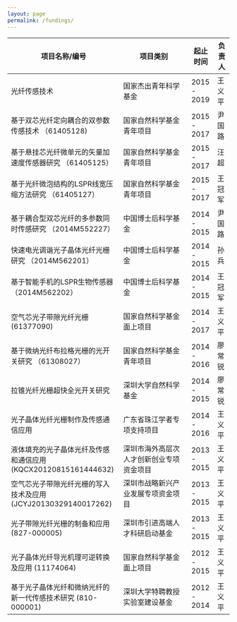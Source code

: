 ```yaml
---
layout: page
permalink: /fundings/
---
```


<table>
  <thead>
    <tr>
      <th style="width: 45%">项目名称/编号</th>
      <th style="width: 30%">项目类别</th>
      <th style="width: 11%">起止时间 </th>
      <th style="width: 7%">负责人</th>
  </thead>
  <tbody>
    <tr>
      <td>光纤传感技术</th>
      <td>国家杰出青年科学基金</th>
      <td>2015 - 2019</th>
      <td>王义平</th>
    </tr>
    <tr>
      <td>基于双芯光纤定向耦合的双参数传感技术 （61405128)</th>
      <td>国家自然科学基金青年项目</th>
      <td>2015 - 2017</th>
      <td>尹国路</th>
    </tr>
    <tr>
      <td>基于悬挂芯光纤微单元的矢量加速度传感器研究 （61405125）</th>
      <td>国家自然科学基金青年项目</th>
      <td>2015 - 2017</th>
      <td>汪超</th>
    </tr>
    <tr>
      <td>基于光纤微泡结构的LSPR线宽压缩方法研究 （61405127）</th>
      <td>国家自然科学基金青年项目</th>
      <td>2015 - 2017</th>
      <td>王冠军</th>
    </tr>
    <tr>
      <td>基于耦合型双芯光纤的多参数同时传感研究 （2014M552227）</th>
      <td>中国博士后科学基金</th>
      <td>2014 - 2015</th>
      <td>尹国路</th>
    </tr>
    <tr>
      <td>快速电光调谐光子晶体光纤光栅研究 （2014M562201）</th>
      <td>中国博士后科学基金</th>
      <td>2014 - 2015</th>
      <td>孙兵</th>
    </tr>
    <tr>
      <td>基于智能手机的LSPR生物传感器（2014M562202） </th>
      <td>中国博士后科学基金</th>
      <td>2014 - 2015</th>
      <td>王冠军</th>
    </tr>
    <tr>
      <td>空气芯光子带隙光纤光栅 (61377090)</th>
      <td>国家自然科学基金面上项目</th>
      <td>2014 - 2017</th>
      <td>王义平</th>
    </tr>
    <tr>
      <td>基于微纳光纤布拉格光栅的光开关研究 （61308027）</th>
      <td>国家自然科学基金青年项目</th>
      <td>2014 - 2016</th>
      <td>廖常锐</th>
    </tr>
    <tr>
      <td>拉锥光纤光栅超快全光开关研究</th>
      <td>深圳大学自然科学基金</th>
      <td>2014 - 2015</th>
      <td>廖常锐</th>
    </tr>
    <tr>
      <td>光子晶体光纤光栅制作及传感通信应用</th>
      <td>广东省珠江学者专项支持项目</th>
      <td>2014 - 2016</th>
      <td>王义平</th>
    </tr>
    <tr>
      <td>液体填充的光子晶体光纤及传感和通信应用(KQCX20120815161444632)</th>
      <td>深圳市海外高层次人才创新创业专项资金项目</th>
      <td>2013 - 2015</th>
      <td>王义平</th>
    </tr>
    <tr>
      <td>空气芯光子带隙光纤光栅的写入技术及应用(JCYJ20130329140017262)</th>
      <td>深圳市战略新兴产业发展专项资金项目</th>
      <td>2013 - 2015</th>
      <td>王义平</th>
    </tr>
    <tr>
      <td>光子带隙光纤光栅的制备和应用 (827-000005)</th>
      <td>深圳市引进高端人才科研启动基金</th>
      <td>2013 - 2015</th>
      <td>王义平</th>
    </tr>
    <tr>
      <td>光子晶体光纤导光机理可逆转换及应用 (11174064)</th>
      <td>国家自然科学基金面上项目</th>
      <td>2012 - 2015</th>
      <td>王义平</th>
    </tr>
    <tr>
      <td>基于光子晶体光纤和微纳光纤的新一代传感技术研究 (810-000001)</th>
      <td>深圳大学特聘教授实验室建设基金</th>
      <td>2012 - 2014</th>
      <td>王义平</th>
    </tr>
  </tbody>
</table>
